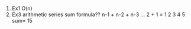 1. Ex1
    O(n)
2. Ex3
arithmetic series sum formula??
n-1 + n-2 + n-3 ... 2 + 1 = 
1 2 3 4 5  sum= 15